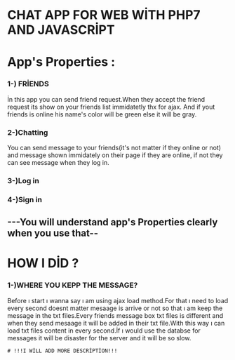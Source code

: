 # CHAT APP FOR WEB WİTH PHP7 AND JAVASCRİPT
   # App's Properties :
###   1-) FRİENDS
  İn this app you can send friend request.When they accept the friend request its show on your friends list immidatetly thx for ajax.
  And if yout friends is online his name's color will be green else it will be gray.
  
  ### 2-)Chatting
   You can send message to your friends(it's not matter if they online or not) and message shown immidately on their page if they are
   online, if not they can see message when they log in.
    
   ### 3-)Log in 
   
   ### 4-)Sign in
   
   ## ---You will understand app's Properties clearly when you use that--
   
   # HOW I DİD ?
   
  ### 1-)WHERE YOU KEPP THE MESSAGE?
   Before ı start ı wanna say ı am using ajax load method.For that ı need to load every second doesnt matter mesaage is arrive or not
    so that ı am keep the message in the txt files.Every friends message box txt files is different and when they send mesaage it will
    be added in their txt file.With this way ı can load txt files content in every second.İf ı would use the databse for messages it
    will be disaster for the server and it will be so slow.
    
    # !!!I WİLL ADD MORE DESCRİPTİON!!!
